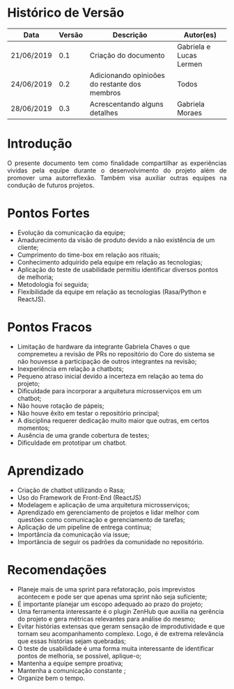 # Histórico de Versão

 **Data** | **Versão** | **Descrição** | **Autor(es)**
---|---|---|---
21/06/2019 | 0.1 | Criação do documento | Gabriela e Lucas Lermen
24/06/2019 | 0.2 | Adicionando opinioões do restante dos membros| Todos
28/06/2019 | 0.3 | Acrescentando alguns detalhes | Gabriela Moraes

# Introdução
<p align="justify">O presente documento tem como finalidade compartilhar as experiências vividas pela equipe durante o desenvolvimento do projeto além de promover uma autorreflexão. Também visa auxiliar outras equipes na condução de futuros projetos.</p>
    
# Pontos Fortes
* Evolução da comunicação da equipe;
* Amadurecimento da visão de produto devido a não existência de um cliente;
* Cumprimento do time-box em relação aos rituais;
* Conhecimento adquirido pela equipe em relação as tecnologias;
* Aplicação do teste de usabilidade permitiu identificar diversos pontos de melhoria;
* Metodologia foi seguida;
* Flexibilidade da equipe em relação as tecnologias (Rasa/Python e ReactJS).

# Pontos Fracos
* Limitação de hardware da integrante Gabriela Chaves o que compremeteu a revisão de PRs no repositório do Core do sistema se não houvesse a participação de outros integrantes na revisão;
* Inexperiência em relação a chatbots;
* Pequeno atraso inicial devido a incerteza em relação ao tema do projeto;
* Dificuldade para incorporar a arquitetura microsserviços em um chatbot;
* Não houve rotação de pápeis;
* Não houve êxito em testar o repositório principal;
* A disciplina requerer dedicação muito maior que outras, em certos momentos;
* Ausência de uma grande cobertura de testes;
* Dificuldade em prototipar um chatbot.

# Aprendizado
* Criação de chatbot utilizando o Rasa;
* Uso do Framework de Front-End (ReactJS)
* Modelagem e aplicação de uma arquitetura microsserviços;
* Aprendizado em gerenciamento de projetos e lidar melhor com questões como comunicação e gerenciamento de tarefas;
* Aplicação de um pipeline de entrega contínua;
* Importância da comunicação via issue;
* Importância de seguir os padrões da comunidade no repositório.

# Recomendações
* Planeje mais de uma sprint para refatoração, pois imprevistos acontecem e pode ser que apenas uma sprint não seja suficiente;
* É importante planejar um escopo adequado ao prazo do projeto;
* Uma ferramenta interessante é o plugin ZenHub que auxilia na gerência do projeto e gera métricas relevantes para análise do mesmo;
* Evitar histórias extensas que geram sensação de improdutividade e que tornam seu acompanhamento complexo. Logo, é de extrema relevância que essas histórias sejam quebradas;
* O teste de usabilidade é uma forma muita interessante de identificar pontos de melhoria, se possível, aplique-o;
* Mantenha a equipe sempre proativa;
* Mantenha a comunicação constante ;
* Organize bem o tempo.

